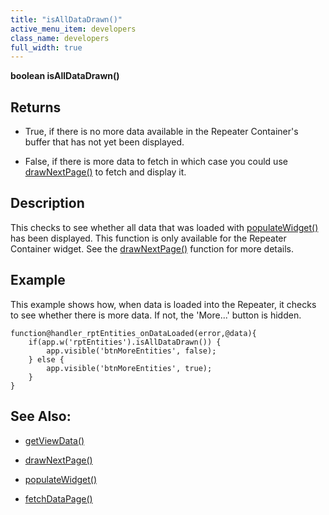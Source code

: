 ```yaml
---
title: "isAllDataDrawn()"
active_menu_item: developers
class_name: developers
full_width: true
---
```



**boolean isAllDataDrawn()**

## Returns

 - True, if there is no more data available in the Repeater Container's buffer that has not yet been displayed.

 - False, if there is more data to fetch in which case you could use [drawNextPage()](drawnextpage.htm) to fetch and display it.

## Description

This checks to see whether all data that was loaded with [populateWidget()](../../widget-data-state-manipulation/populatewidget/) has been displayed. This function is only available for the Repeater Container widget. See the [drawNextPage()](drawnextpage.htm) function for more details.

## Example

This example shows how, when data is loaded into the Repeater, it checks to see whether there is more data. If not, the 'More...' button is hidden.

    function@handler_rptEntities_onDataLoaded(error,@data){
        if(app.w('rptEntities').isAllDataDrawn()) {
            app.visible('btnMoreEntities', false);
        } else {
            app.visible('btnMoreEntities', true);
        }        
    }
     
   

## See Also:

 - [getViewData()](../../data-view-functions/getviewdata)

 - [drawNextPage()](drawnextpage.htm)

 - [populateWidget()](../../widget-data-state-manipulation/populatewidget/)

 - [fetchDataPage()](../../data-view-functions/fetchdatapage)

